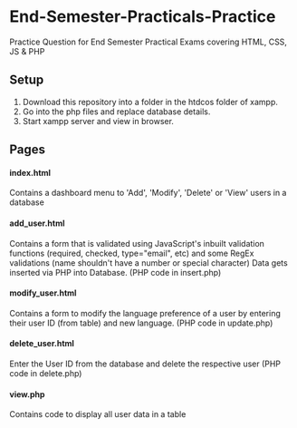 # End-Semester-Practicals-Practice
Practice Question for End Semester Practical Exams covering HTML, CSS, JS &amp; PHP

## Setup
1. Download this repository into a folder in the htdcos folder of xampp.
2. Go into the php files and replace database details.
3. Start xampp server and view in browser.

## Pages
#### index.html
Contains a dashboard menu to 'Add', 'Modify', 'Delete' or 'View' users in a database

#### add_user.html
Contains a form that is validated using JavaScript's inbuilt validation functions (required, checked, type="email", etc) and some RegEx validations (name shouldn't have a number or special character)
Data gets inserted via PHP into Database. (PHP code in insert.php)

#### modify_user.html
Contains a form to modify the language preference of a user by entering their user ID (from table) and new language. (PHP code in update.php)

#### delete_user.html
Enter the User ID from the database and delete the respective user (PHP code in delete.php)

#### view.php
Contains code to display all user data in a table
